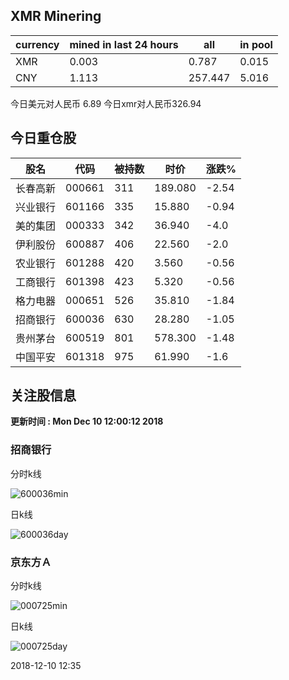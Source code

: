 ## XMR Minering

|currency|mined in last 24 hours|all|in pool|
|---|---|---|---|
|XMR|0.003|0.787|0.015|
|CNY|1.113|257.447|5.016|

今日美元对人民币 6.89	今日xmr对人民币326.94


## 今日重仓股 

|股名|代码|被持数|时价|涨跌%|
|---|---|---|---|---|
|长春高新|000661|311|189.080|-2.54|
|兴业银行|601166|335|15.880|-0.94|
|美的集团|000333|342|36.940|-4.0|
|伊利股份|600887|406|22.560|-2.0|
|农业银行|601288|420|3.560|-0.56|
|工商银行|601398|423|5.320|-0.56|
|格力电器|000651|526|35.810|-1.84|
|招商银行|600036|630|28.280|-1.05|
|贵州茅台|600519|801|578.300|-1.48|
|中国平安|601318|975|61.990|-1.6|

## 关注股信息
**更新时间 : Mon Dec 10 12:00:12 2018**
### 招商银行 
分时k线

![600036min](http://image.sinajs.cn/newchart/min/n/sh600036.gif)

日k线

![600036day](http://image.sinajs.cn/newchart/daily/n/sh600036.gif)

### 京东方Ａ 
分时k线

![000725min](http://image.sinajs.cn/newchart/min/n/sz000725.gif)

日k线

![000725day](http://image.sinajs.cn/newchart/daily/n/sz000725.gif)

2018-12-10 12:35